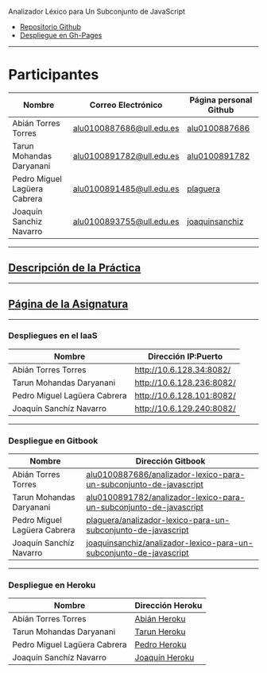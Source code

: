 Analizador Léxico para Un Subconjunto de JavaScript

* [Repositorio Github](https://github.com/ULL-ESIT-PL-1617/analizador-lexico-para-un-subconjunto-de-javascript-pedro-tarun-joaquin-abian)
* [Despliegue en Gh-Pages](https://ull-esit-pl-1617.github.io/analizador-lexico-para-un-subconjunto-de-javascript-pedro-tarun-joaquin-abian/)

---

# Participantes

| Nombre | Correo Electrónico | Página personal Github |
| --- | --- | --- |
| Abián Torres Torres | alu0100887686@ull.edu.es | [alu0100887686](https://alu0100887686.github.io/) |
| Tarun Mohandas Daryanani | alu0100891782@ull.edu.es | [alu0100891782](https://alu0100891782.github.io/) |
| Pedro Miguel Lagüera Cabrera | alu0100891485@ull.edu.es | [plaguera](https://plaguera.github.io/) |
| Joaquín Sanchiz Navarro | alu0100893755@ull.edu.es | [joaquinsanchiz](https://joaquinsanchiz.github.io/) |

---

## [Descripción de la Práctica](https://casianorodriguezleon.gitbooks.io/ull-esit-1617/content/practicas/practicaanalisislexicotdop.html#recursos)

---

## [Página de la Asignatura](https://campusvirtual.ull.es/1617/course/view.php?id=1148)

---

### Despliegues en el IaaS

| Nombre | Dirección IP:Puerto |
| --- | --- |
| Abián Torres Torres | <http://10.6.128.34:8082/> |
| Tarun Mohandas Daryanani | <http://10.6.128.236:8082/> |
| Pedro Miguel Lagüera Cabrera | <http://10.6.128.101:8082/> |
| Joaquín Sanchíz Navarro  | <http://10.6.129.240:8082/> |

---

### Despliegue en Gitbook

| Nombre | Dirección Gitbook |
| --- | --- |
| Abián Torres Torres | [alu0100887686/analizador-lexico-para-un-subconjunto-de-javascript](https://alu0100887686.gitbooks.io/analizador-lexico-para-un-subconjunto-de-javascri/content/) |
| Tarun Mohandas Daryanani | [alu0100891782/analizador-lexico-para-un-subconjunto-de-javascript](https://alu0100891782.gitbooks.io/analizador-lexico-javascript/content/) |
| Pedro Miguel Lagüera Cabrera | [plaguera/analizador-lexico-para-un-subconjunto-de-javascript](https://plaguera.gitbooks.io/analizador-lexico-javascript/content/) |
| Joaquín Sanchíz Navarro | [joaquinsanchiz/analizador-lexico-para-un-subconjunto-de-javascript](https://joaquinsanchiz.gitbooks.io/analizador-lexico-para-un-subconjunto-de-javascri/content/) |

---

### Despliegue en Heroku

| Nombre | Dirección Heroku |
| --- | --- |
| Abián Torres Torres | [Abián Heroku](https://quiet-plains-92188.herokuapp.com/) |
| Tarun Mohandas Daryanani | [Tarun Heroku](https://analizador-lexico-tarun.herokuapp.com/) |
| Pedro Miguel Lagüera Cabrera | [Pedro Heroku](https://analizador-lexico-pedro.herokuapp.com/) |
| Joaquín Sanchíz Navarro | [Joaquín Heroku](https://analizador-lexico-joaquin.herokuapp.com/) |

